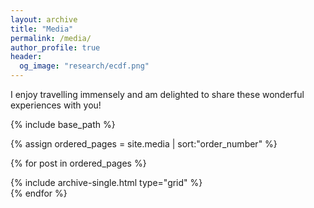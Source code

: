 ```yaml
---
layout: archive
title: "Media"
permalink: /media/
author_profile: true
header:
  og_image: "research/ecdf.png"
---
```



I enjoy travelling immensely and am delighted to share these wonderful experiences with you!



<nbsp>

{% include base_path %}

{% assign ordered_pages = site.media | sort:"order_number" %}

{% for post in ordered_pages %}
  <div class="grid-item">
    {% include archive-single.html type="grid" %}
  </div>
{% endfor %}

